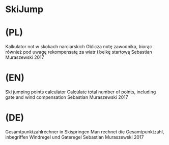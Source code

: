 # SkiJump

# (PL)
 Kalkulator not w skokach narciarskich
 Oblicza notę zawodnika, biorąc również pod uwagę rekompensatę za wiatr i belkę startową
 Sebastian Muraszewski 2017
 
# (EN)
 Ski jumping points calculator
 Calculate total number of points, including gate and wind compensation
 Sebastian Muraszewski 2017

# (DE)
 Gesamtpunktzahlrechner in Skispringen
 Man rechnet die Gesamtpunktzahl, inbegriffen Windregel und Gateregel
 Sebastian Muraszewski 2017

